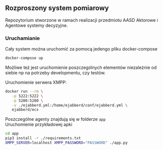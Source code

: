 ## Rozproszony system pomiarowy

Repozytorium stworzone w ramach realizacji przedmiotu AASD Aktorowe i Agentowe systemy decyzyjne.

### Uruchamianie

Cały system można uruchomić za pomocą jedengo pliku docker-compose

```bash
docker-compose up
```

Możliwe też jest uruchomienie poszczególnych elementów niezależnie od siebie np na potrzeby developmentu, czy testów.

Uruchomienie serwera XMPP:

```bash
docker run --rm \
   -p 5222:5222 \
   -p 5280:5280 \
   -v ./ejabberd.yml:/home/ejabberd/conf/ejabberd.yml \
   ejabberd/ecs
```

Poszczególne agenty znajdują się w folderze `app`  
Uruchomienie przykładowej apki

```bash
cd app
pip3 install -r ./requirements.txt
XMPP_SERVER=localhost XMPP_PASSWORD="PASSWORD" ./app.py
```
